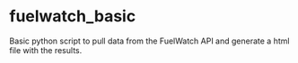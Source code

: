 # fuelwatch_basic
Basic python script to pull data from the FuelWatch API and generate a html file with the results.
